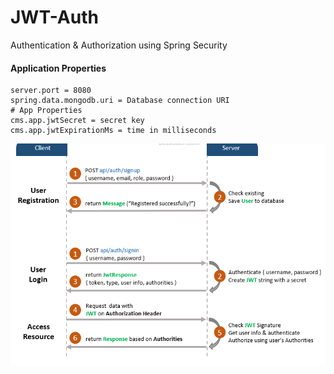 # JWT-Auth
Authentication &amp; Authorization using Spring Security

#### Application Properties

```
server.port = 8080
spring.data.mongodb.uri = Database connection URI
# App Properties
cms.app.jwtSecret = secret key
cms.app.jwtExpirationMs = time in milliseconds
```


![request flow](https://github.com/MohitMurotiya/JWT-Auth/blob/master/src/spring-boot-authentication-jwt-spring-security-flow.png)

